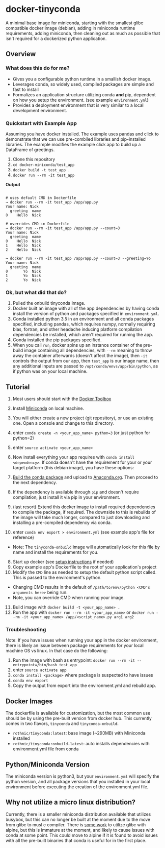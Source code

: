 # docker-tinyconda
A minimal base image for miniconda, starting with the smallest glibc compatible
docker image (debian), adding in miniconda runtime requirements, adding
miniconda, then cleaning out as much as possible that isn't required for a
dockerized python application.

## Overview

### What does this do for me?

* Gives you a configurable python runtime in a smallish docker image.
* Leverages conda, so widely used, compiled packages are simple and fast to install
* Formalizes an application structure utilizing conda **and** pip, dependent on
how you setup the environment. (see example `environment.yml`)
* Provides a deployment environment that is very similar to a local development
environment.

### Quickstart with Example App
Assuming you have docker installed. The example uses pandas and click to demonstrate
that we can use pre-combiled libraries and pip-installed libraries. The example
modifies the example click app to build up a DataFrame of greetings.

1. Clone this repository
2. `cd docker-miniconda/test_app`
3. `docker build -t test_app .`
4. `docker run --rm -it test_app`

**Output**

```

# uses default CMD in Dockerfile
→ docker run --rm -it test_app /app/app.py
Your name: Nick
  greeting  name
0    Hello  Nick

# overrides CMD in Dockerfile
→ docker run --rm -it test_app /app/app.py --count=3
Your name: Nick
  greeting  name
0    Hello  Nick
1    Hello  Nick
2    Hello  Nick

→ docker run --rm -it test_app /app/app.py --count=3 --greeting=Yo
Your name: Nick
  greeting  name
0       Yo  Nick
1       Yo  Nick
2       Yo  Nick
```

### Ok, but what did that do?

1. Pulled the onbuild tinyconda image.
2. Docker built an image with all of the app dependencies by having conda install the
version of python and packages specified in `environment.yml`.
3. Conda installed python 3.5 in an environment and all conda packages specified, including pandas,
which requires numpy, normally requiring blas, fortran, and
other headache inducing platform compilation dependencies be installed, which aren't required
for running the app.
4. Conda installed the pip packages specified.
5. When you call `run`, docker spins up an instance container of the pre-build image
containing all dependencies, with `--rm` meaning to throw away the container afterwards (doesn't affect the image),
then `-it` controls the output from our app, then `test_app` is our image name,
then any additional inputs are passed to `/opt/conda/envs/app/bin/python`, as if
python was on your local machine.

## Tutorial

1. Most users should start with the [Docker Toolbox](https://www.docker.com/docker-toolbox)
2. Install [Miniconda](http://conda.pydata.org/miniconda.html) on local machine.
3. You will either create a new project (git repository), or use an existing one. Open a console and change to this directory.
4. enter `conda create -n <your_app_name> python=3` (or just python for python=2)
5. enter `source activate <your_app_name>`
6. Now install everything your app requires with `conda install <dependency>`. If conda doesn't have the requirement for your or your target platform (this debian image), you have these options:

  1. [Build the conda package](http://conda.pydata.org/docs/build_tutorials/pkgs.html) and upload to [Anaconda.org](anaconda.org). Then proceed to the next dependency.
  2. If the dependency is available through `pip` and doesn't require compilation, just install it via pip in your environment.
  3. (last resort) Extend this docker image to install required dependencies to compile the package, if required. The downside to this is rebuilds of the image will take much longer, compared to just downloading and installing a pre-compiled dependency via conda.

7. enter `conda env export > environment.yml` (see example app's file for reference)

  * Note: The `tinyconda-onbuild` image will automatically look for this file by name and install the requirements for you.

8. Start up docker (see [setup instructions](http://docs.docker.com/mac/step_one/) if needed)
9. Copy example app's Dockerfile to the root of your application's project
10. Modify the `CMD` line as needed to setup the default python script called. This is passed to the environment's python.

  * Changing CMD results in the default of `/path/to/env/python <CMD's arguments here>` being run.
  * Note, you can override CMD when running your image.
11. Build image with `docker build -t <your_app_name> .`
12. Run the app with `docker run --rm -it <your_app_name>` or `docker run --rm -it <your_app_name> /app/<script_name>.py arg1 arg2`

### Troubleshooting
Note: If you have issues when running your app in the docker environment, there
is likely an issue between package requirements for your local machine OS vs linux. In
that case do the following:

1. Run the image with bash as entrypoint: `docker run --rm -it --entrypoint=/bin/bash test_app`
2. enter `source activate app`
3. `conda install <package>` where package is suspected to have issues
4. `conda env export`
5. Copy the output from export into the environment.yml and rebuild app.

## Docker Images
The dockerfile is available for customization, but the most common use should be
by using the pre-built version from docker hub. This currently comes in two
flavors, `tinyconda` and `tinyconda-onbuild`.

* `rothnic/tinyconda:latest`: base image (~290MB) with Miniconda installed
* `rothnic/tinyconda:onbuild-latest`: auto installs dependencies with environment.yml file from conda

## Python/Miniconda Version
The miniconda version is python3, but your `environment.yml` will specify the
python version, and all package versions that you installed in your local environment
before executing the creation of the environment.yml file.

## Why not utilize a micro linux distribution?
Currently, there is a smaller miniconda distribution available that utilizes
busybox, but this can no longer be built at the moment due to the move from
glibc to musl c compiler. There is [some work](http://wiki.alpinelinux.org/wiki/Running_glibc_programs) to utilize glibc with alpine, but
this is immature at the moment, and likely to cause issues with conda at some
point. This could move to alpine if it is found to avoid issues with all the pre-built
binaries that conda is useful for in the first place.
